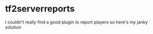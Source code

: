 # tf2serverreports
I couldn't really find a good plugin to report players so here's my janky solution
